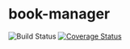 # book-manager

![Build Status](https://github.com/n3d1117/book-manager/workflows/build/badge.svg)
[![Coverage Status](https://coveralls.io/repos/github/n3d1117/book-manager/badge.svg)](https://coveralls.io/github/n3d1117/book-manager)